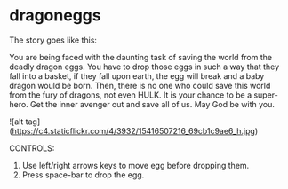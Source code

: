 dragoneggs
==========

The story goes like this:

You are being faced with the daunting task of saving the world from the deadly dragon eggs. You have to drop those eggs in such a way that they fall into a basket, if they fall upon earth, the egg will break and a baby dragon would be born. Then, there is no one who could save this world from the fury of dragons, not even HULK. 
It is your chance to be a super-hero. Get the inner avenger out and save all of us. May God be with you.

![alt tag] (https://c4.staticflickr.com/4/3932/15416507216_69cb1c9ae6_h.jpg)

CONTROLS:

1. Use left/right arrows keys to move egg before dropping them.
2. Press space-bar to drop the egg.
